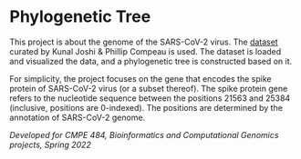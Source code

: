 # Phylogenetic Tree

This project is about the genome of the SARS-CoV-2 virus. 
The [dataset](http://compeau.cbd.cmu.edu/wp-content/uploads/2021/03/UK-Coronavirus-Data.zip) curated by Kunal Joshi & Phillip Compeau is used.
The dataset is loaded and visualized the data, and a phylogenetic tree is constructed based on it.

For simplicity, the project focuses on the gene that encodes the spike protein of SARS-CoV-2 virus (or a subset thereof). 
The spike protein gene refers to the nucleotide sequence between the positions 21563 and 25384 (inclusive, positions are 0-indexed). 
The positions are determined by the annotation of SARS-CoV-2 genome.


<i> Developed for CMPE 484, Bioinformatics and Computational Genomics projects, Spring 2022 <i>
